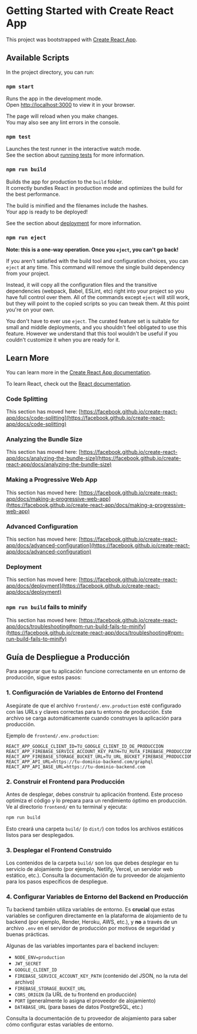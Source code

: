 # Getting Started with Create React App

This project was bootstrapped with [Create React App](https://github.com/facebook/create-react-app).

## Available Scripts

In the project directory, you can run:

### `npm start`

Runs the app in the development mode.\
Open [http://localhost:3000](http://localhost:3000) to view it in your browser.

The page will reload when you make changes.\
You may also see any lint errors in the console.

### `npm test`

Launches the test runner in the interactive watch mode.\
See the section about [running tests](https://facebook.github.io/create-react-app/docs/running-tests) for more information.

### `npm run build`

Builds the app for production to the `build` folder.\
It correctly bundles React in production mode and optimizes the build for the best performance.

The build is minified and the filenames include the hashes.\
Your app is ready to be deployed!

See the section about [deployment](https://facebook.github.io/create-react-app/docs/deployment) for more information.

### `npm run eject`

**Note: this is a one-way operation. Once you `eject`, you can't go back!**

If you aren't satisfied with the build tool and configuration choices, you can `eject` at any time. This command will remove the single build dependency from your project.

Instead, it will copy all the configuration files and the transitive dependencies (webpack, Babel, ESLint, etc) right into your project so you have full control over them. All of the commands except `eject` will still work, but they will point to the copied scripts so you can tweak them. At this point you're on your own.

You don't have to ever use `eject`. The curated feature set is suitable for small and middle deployments, and you shouldn't feel obligated to use this feature. However we understand that this tool wouldn't be useful if you couldn't customize it when you are ready for it.

## Learn More

You can learn more in the [Create React App documentation](https://facebook.github.io/create-react-app/docs/getting-started).

To learn React, check out the [React documentation](https://reactjs.org/).

### Code Splitting

This section has moved here: [https://facebook.github.io/create-react-app/docs/code-splitting](https://facebook.github.io/create-react-app/docs/code-splitting)

### Analyzing the Bundle Size

This section has moved here: [https://facebook.github.io/create-react-app/docs/analyzing-the-bundle-size](https://facebook.github.io/create-react-app/docs/analyzing-the-bundle-size)

### Making a Progressive Web App

This section has moved here: [https://facebook.github.io/create-react-app/docs/making-a-progressive-web-app](https://facebook.github.io/create-react-app/docs/making-a-progressive-web-app)

### Advanced Configuration

This section has moved here: [https://facebook.github.io/create-react-app/docs/advanced-configuration](https://facebook.github.io/create-react-app/docs/advanced-configuration)

### Deployment

This section has moved here: [https://facebook.github.io/create-react-app/docs/deployment](https://facebook.github.io/create-react-app/docs/deployment)

### `npm run build` fails to minify

This section has moved here: [https://facebook.github.io/create-react-app/docs/troubleshooting#npm-run-build-fails-to-minify](https://facebook.github.io/create-react-app/docs/troubleshooting#npm-run-build-fails-to-minify)


## Guía de Despliegue a Producción

Para asegurar que tu aplicación funcione correctamente en un entorno de producción, sigue estos pasos:

### 1. Configuración de Variables de Entorno del Frontend

Asegúrate de que el archivo `frontend/.env.production` esté configurado con las URLs y claves correctas para tu entorno de producción. Este archivo se carga automáticamente cuando construyes la aplicación para producción.

Ejemplo de `frontend/.env.production`:
```
REACT_APP_GOOGLE_CLIENT_ID=TU_GOOGLE_CLIENT_ID_DE_PRODUCCION
REACT_APP_FIREBASE_SERVICE_ACCOUNT_KEY_PATH=TU_RUTA_FIREBASE_PRODUCCION
REACT_APP_FIREBASE_STORAGE_BUCKET_URL=TU_URL_BUCKET_FIREBASE_PRODUCCION
REACT_APP_API_URL=https://tu-dominio-backend.com/graphql
REACT_APP_API_BASE_URL=https://tu-dominio-backend.com
```

### 2. Construir el Frontend para Producción

Antes de desplegar, debes construir tu aplicación frontend. Este proceso optimiza el código y lo prepara para un rendimiento óptimo en producción. Ve al directorio `frontend/` en tu terminal y ejecuta:

```bash
npm run build
```

Esto creará una carpeta `build/` (o `dist/`) con todos los archivos estáticos listos para ser desplegados.

### 3. Desplegar el Frontend Construido

Los contenidos de la carpeta `build/` son los que debes desplegar en tu servicio de alojamiento (por ejemplo, Netlify, Vercel, un servidor web estático, etc.). Consulta la documentación de tu proveedor de alojamiento para los pasos específicos de despliegue.

### 4. Configurar Variables de Entorno del Backend en Producción

Tu backend también utiliza variables de entorno. Es **crucial** que estas variables se configuren directamente en la plataforma de alojamiento de tu backend (por ejemplo, Render, Heroku, AWS, etc.), y **no** a través de un archivo `.env` en el servidor de producción por motivos de seguridad y buenas prácticas.

Algunas de las variables importantes para el backend incluyen:
- `NODE_ENV=production`
- `JWT_SECRET`
- `GOOGLE_CLIENT_ID`
- `FIREBASE_SERVICE_ACCOUNT_KEY_PATH` (contenido del JSON, no la ruta del archivo)
- `FIREBASE_STORAGE_BUCKET_URL`
- `CORS_ORIGIN` (la URL de tu frontend en producción)
- `PORT` (generalmente lo asigna el proveedor de alojamiento)
- `DATABASE_URL` (para bases de datos PostgreSQL, etc.)

Consulta la documentación de tu proveedor de alojamiento para saber cómo configurar estas variables de entorno.